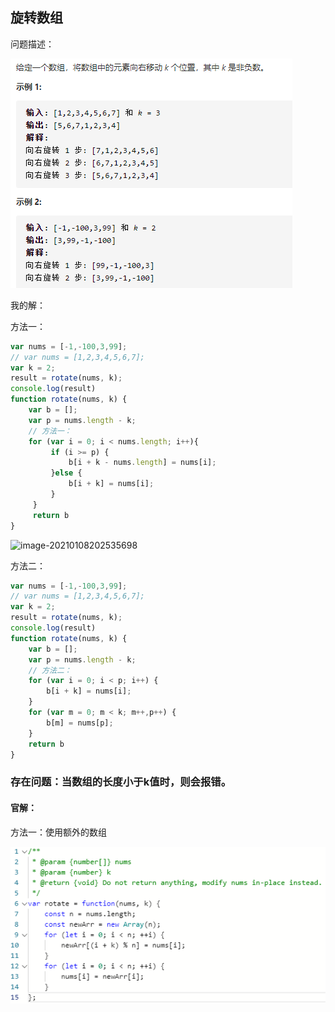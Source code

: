 ## 旋转数组

问题描述：

![image-20210108202405210](../img/image-20210108202405210.png)

我的解：

方法一：

```javascript
var nums = [-1,-100,3,99];
// var nums = [1,2,3,4,5,6,7];
var k = 2;
result = rotate(nums, k);
console.log(result)
function rotate(nums, k) {
    var b = [];
    var p = nums.length - k;
    // 方法一：
    for (var i = 0; i < nums.length; i++){
         if (i >= p) {
             b[i + k - nums.length] = nums[i];
         }else {
             b[i + k] = nums[i];
         }
     }
     return b
}
```

<img src="../img/image-20210108202535698.png" alt="image-20210108202535698"/>

方法二：

```javascript
var nums = [-1,-100,3,99];
// var nums = [1,2,3,4,5,6,7];
var k = 2;
result = rotate(nums, k);
console.log(result)
function rotate(nums, k) {
    var b = [];
    var p = nums.length - k;
    // 方法二：
    for (var i = 0; i < p; i++) {
        b[i + k] = nums[i];
    }
    for (var m = 0; m < k; m++,p++) {
        b[m] = nums[p];
    }
    return b
}
```

### 存在问题：当数组的长度小于k值时，则会报错。



#### 官解：

方法一：使用额外的数组

![image-20210108214330087](../img/image-20210108214330087.png)